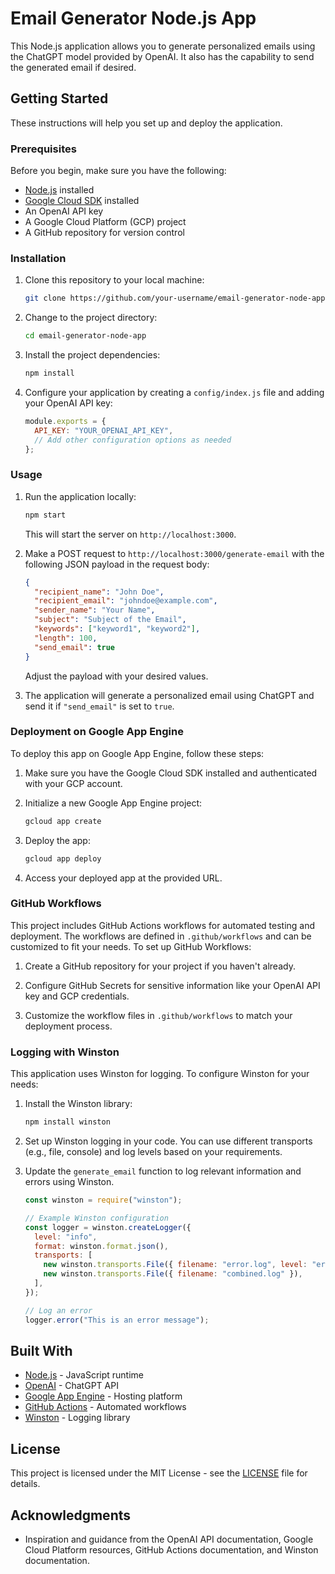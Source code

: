 # Email Generator Node.js App

This Node.js application allows you to generate personalized emails using the ChatGPT model provided by OpenAI. It also has the capability to send the generated email if desired.

## Getting Started

These instructions will help you set up and deploy the application.

### Prerequisites

Before you begin, make sure you have the following:

- [Node.js](https://nodejs.org/) installed
- [Google Cloud SDK](https://cloud.google.com/sdk) installed
- An OpenAI API key
- A Google Cloud Platform (GCP) project
- A GitHub repository for version control

### Installation

1. Clone this repository to your local machine:

   ```bash
   git clone https://github.com/your-username/email-generator-node-app.git
   ```

2. Change to the project directory:

   ```bash
   cd email-generator-node-app
   ```

3. Install the project dependencies:

   ```bash
   npm install
   ```

4. Configure your application by creating a `config/index.js` file and adding your OpenAI API key:

   ```javascript
   module.exports = {
     API_KEY: "YOUR_OPENAI_API_KEY",
     // Add other configuration options as needed
   };
   ```

### Usage

1. Run the application locally:

   ```bash
   npm start
   ```

   This will start the server on `http://localhost:3000`.

2. Make a POST request to `http://localhost:3000/generate-email` with the following JSON payload in the request body:

   ```json
   {
     "recipient_name": "John Doe",
     "recipient_email": "johndoe@example.com",
     "sender_name": "Your Name",
     "subject": "Subject of the Email",
     "keywords": ["keyword1", "keyword2"],
     "length": 100,
     "send_email": true
   }
   ```

   Adjust the payload with your desired values.

3. The application will generate a personalized email using ChatGPT and send it if `"send_email"` is set to `true`.

### Deployment on Google App Engine

To deploy this app on Google App Engine, follow these steps:

1. Make sure you have the Google Cloud SDK installed and authenticated with your GCP account.

2. Initialize a new Google App Engine project:

   ```bash
   gcloud app create
   ```

3. Deploy the app:

   ```bash
   gcloud app deploy
   ```

4. Access your deployed app at the provided URL.

### GitHub Workflows

This project includes GitHub Actions workflows for automated testing and deployment. The workflows are defined in `.github/workflows` and can be customized to fit your needs. To set up GitHub Workflows:

1. Create a GitHub repository for your project if you haven't already.

2. Configure GitHub Secrets for sensitive information like your OpenAI API key and GCP credentials.

3. Customize the workflow files in `.github/workflows` to match your deployment process.

### Logging with Winston

This application uses Winston for logging. To configure Winston for your needs:

1. Install the Winston library:

   ```bash
   npm install winston
   ```

2. Set up Winston logging in your code. You can use different transports (e.g., file, console) and log levels based on your requirements.

3. Update the `generate_email` function to log relevant information and errors using Winston.

   ```javascript
   const winston = require("winston");

   // Example Winston configuration
   const logger = winston.createLogger({
     level: "info",
     format: winston.format.json(),
     transports: [
       new winston.transports.File({ filename: "error.log", level: "error" }),
       new winston.transports.File({ filename: "combined.log" }),
     ],
   });

   // Log an error
   logger.error("This is an error message");
   ```

## Built With

- [Node.js](https://nodejs.org/) - JavaScript runtime
- [OpenAI](https://beta.openai.com/) - ChatGPT API
- [Google App Engine](https://cloud.google.com/appengine) - Hosting platform
- [GitHub Actions](https://github.com/features/actions) - Automated workflows
- [Winston](https://github.com/winstonjs/winston) - Logging library

## License

This project is licensed under the MIT License - see the [LICENSE](LICENSE) file for details.

## Acknowledgments

- Inspiration and guidance from the OpenAI API documentation, Google Cloud Platform resources, GitHub Actions documentation, and Winston documentation.
